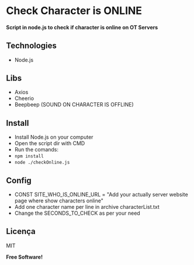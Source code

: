 # Check Character is ONLINE

#### Script in node.js to check if character is online on OT Servers

## Technologies

-   Node.js

## Libs

-   Axios
-   Cheerio
-   Beepbeep (SOUND ON CHARACTER IS OFFLINE)

## Install

-   Install Node.js on your computer
-   Open the script dir with CMD
-   Run the comands:
-   `npm install`
-   `node ./checkOnline.js`

## Config

-   CONST SITE_WHO_IS_ONLINE_URL = "Add your actually server website page where show characters online"
-   Add one character name per line in archive characterList.txt
-   Change the SECONDS_TO_CHECK as per your need

## Licença

MIT

**Free Software!**

